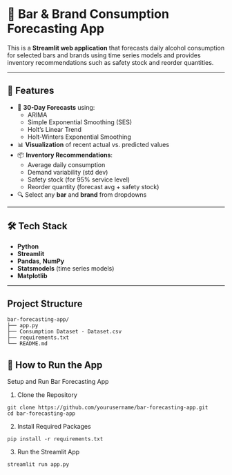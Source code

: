 # 🍻 Bar & Brand Consumption Forecasting App

This is a **Streamlit web application** that forecasts daily alcohol consumption for selected bars and brands using time series models and provides inventory recommendations such as safety stock and reorder quantities.

---

## 📌 Features

- 📅 **30-Day Forecasts** using:
  - ARIMA
  - Simple Exponential Smoothing (SES)
  - Holt’s Linear Trend
  - Holt-Winters Exponential Smoothing
- 📊 **Visualization** of recent actual vs. predicted values
- 📦 **Inventory Recommendations**:
  - Average daily consumption
  - Demand variability (std dev)
  - Safety stock (for 95% service level)
  - Reorder quantity (forecast avg + safety stock)
- 🔍 Select any **bar** and **brand** from dropdowns

---

## 🛠️ Tech Stack

- **Python**
- **Streamlit**
- **Pandas**, **NumPy**
- **Statsmodels** (time series models)
- **Matplotlib**

---

## Project Structure

```
bar-forecasting-app/
├── app.py
├── Consumption Dataset - Dataset.csv
├── requirements.txt
└── README.md
```




## 🚀 How to Run the App

 Setup and Run Bar Forecasting App

1. Clone the Repository
```
git clone https://github.com/yourusername/bar-forecasting-app.git
cd bar-forecasting-app
```
2. Install Required Packages
```
pip install -r requirements.txt
```
3. Run the Streamlit App
```
streamlit run app.py
